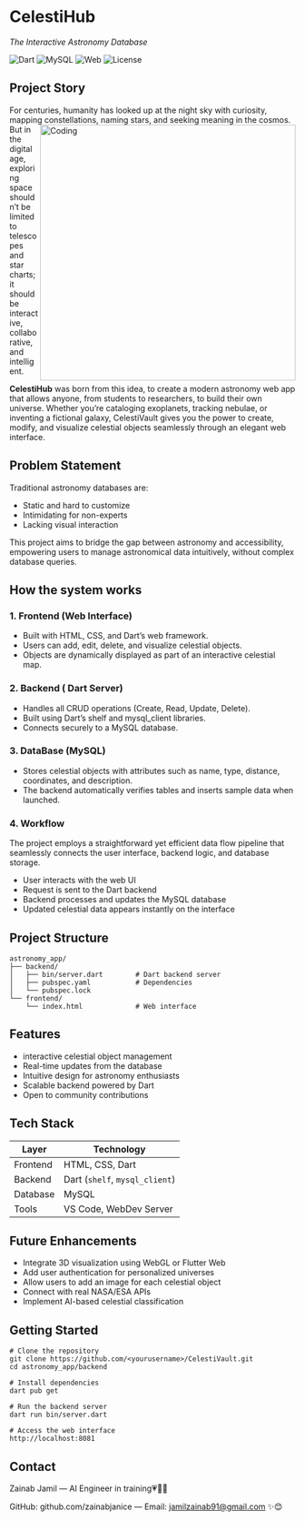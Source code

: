 # CelestiHub
*The Interactive Astronomy Database*

![Dart](https://img.shields.io/badge/Dart-2.13-blue)
![MySQL](https://img.shields.io/badge/MySQL-Database-orange)
![Web](https://img.shields.io/badge/Frontend-HTML%2FCSS-green)
![License](https://img.shields.io/badge/License-Apache2-yellow)

## Project Story 
For centuries, humanity has looked up at the night sky with curiosity,  mapping constellations, naming stars, and seeking meaning in the cosmos.
<img align="right" alt="Coding" width="450" src="https://i.pinimg.com/1200x/a9/2a/b2/a92ab2c5cb4e54805eedf9cf67bb1f11.jpg">
But in the digital age, exploring space shouldn’t be limited to telescopes and star charts; it should be interactive, collaborative, and intelligent.


**CelestiHub** was born from this idea, to create a modern astronomy web app that allows anyone, from students to researchers, to build their own universe.
Whether you’re cataloging exoplanets, tracking nebulae, or inventing a fictional galaxy, CelestiVault gives you the power to create, modify, and visualize celestial objects seamlessly through an elegant web interface.

## Problem Statement
Traditional astronomy databases are:

- Static and hard to customize
- Intimidating for non-experts
- Lacking visual interaction

This project aims to bridge the gap between astronomy and accessibility,  empowering users to manage astronomical data intuitively, without complex database queries.

## How the system works 
### 1. Frontend (Web Interface)
- Built with HTML, CSS, and Dart’s web framework.
- Users can add, edit, delete, and visualize celestial objects.
- Objects are dynamically displayed as part of an interactive celestial map.

### 2. Backend ( Dart Server)
- Handles all CRUD operations (Create, Read, Update, Delete).
- Built using Dart’s shelf and mysql_client libraries.
- Connects securely to a MySQL database.

### 3. DataBase (MySQL)
- Stores celestial objects with attributes such as name, type, distance, coordinates, and description.
- The backend automatically verifies tables and inserts sample data when launched.

### 4. Workflow

The project employs a straightforward yet efficient data flow pipeline that seamlessly connects the user interface, backend logic, and database storage.
- User interacts with the web UI
- Request is sent to the Dart backend
- Backend processes and updates the MySQL database
- Updated celestial data appears instantly on the interface

  
## Project Structure
```
astronomy_app/
├── backend/
│   ├── bin/server.dart        # Dart backend server
│   ├── pubspec.yaml           # Dependencies
│   └── pubspec.lock
└── frontend/
    └── index.html             # Web interface

```
## Features
- interactive celestial object management
- Real-time updates from the database
- Intuitive design for astronomy enthusiasts
- Scalable backend powered by Dart
- Open to community contributions

## Tech Stack

<div align="center">
  
| Layer    | Technology                                 |
| -------- | ------------------------------             |
| Frontend | HTML, CSS, Dart                            |
| Backend  | Dart (`shelf`, `mysql_client`)             |
| Database | MySQL                                      |
| Tools    | VS Code, WebDev Server                     |

</div>


## Future Enhancements
- Integrate 3D visualization using WebGL or Flutter Web
- Add user authentication for personalized universes
- Allow users to add an image for each celestial object
- Connect with real NASA/ESA APIs
- Implement AI-based celestial classification

## Getting Started
```
# Clone the repository
git clone https://github.com/<yourusername>/CelestiVault.git
cd astronomy_app/backend

# Install dependencies
dart pub get

# Run the backend server
dart run bin/server.dart

# Access the web interface
http://localhost:8081
```

## Contact

Zainab Jamil — AI Engineer in training💗👩‍💻

GitHub: github.com/zainabjanice — Email: jamilzainab91@gmail.com ✨😊



